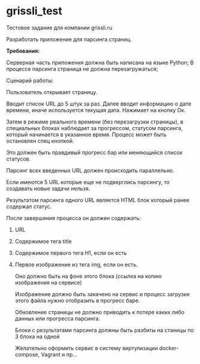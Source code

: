 # grissli_test
Тестовое задание для компании grissli.ru

Разработать приложение для парсинга страниц.

**Требования:**

Серверная часть приложения должна быть написана на языке Python; В процессе парсинга страница не должна перезагружаться;

Сценарий работы:

Пользователь открывает страницу.

Вводит список URL до 5 штук за раз. Далее вводит информацию о дате времени, иначе используется текущая дата. Нажимает на кнопку Ок.

Затем в режиме реального времени (без перезагрузки страницы), в специальных блоках наблюдает за прогрессом, статусом парсинга, который начинается в указанное время. Процесс может быть остановлен спец кнопкой.

Это должен быть правдивый прогресс бар или меняющийся список статусов.

Парсинг всех введенных URL должен происходить параллельно. 

Если имеются 5 URL которые еще не подверглись парсингу, то создавать новые задачи нельзя. 

Результатом парсинга одного URL является HTML блок который ранее содержал статус. 
    
После завершения процесса он должен содержать:
    
1. URL
2. Содержимое тега title
3. Содержимое первого тега H1, если он есть
4. Первое изображение из тега img, если он есть. 
    
    Оно должно быть на фоне этого блока (ссылка на копию изображения на сервисе)
    
    Изображение должно быть закачено на сервис и процесс загрузки этого файла нужно отобразить в прогресс баре.
    
    Обновление страницы не должно приводить к потере каких либо данных или прогресса парсинга.
    
    Блоки с результатами парсинга должны быть разбиты на станицы по 3 блока на одной
    
    Желательно оформить сервис в систему виртулизации docker­compose, Vagrant и пр...
